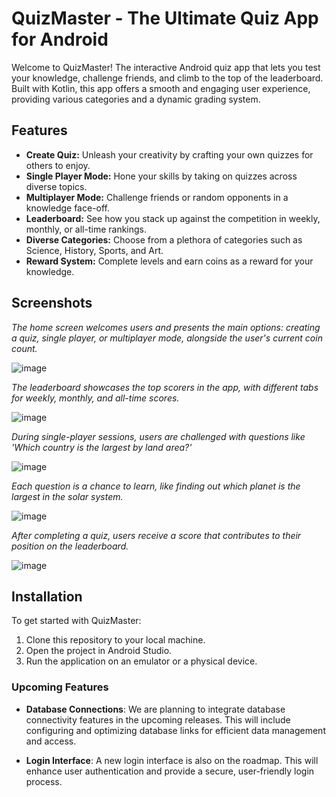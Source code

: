# QuizMaster - The Ultimate Quiz App for Android

Welcome to QuizMaster! The interactive Android quiz app that lets you test your knowledge, challenge friends, and climb to the top of the leaderboard. Built with Kotlin, this app offers a smooth and engaging user experience, providing various categories and a dynamic grading system.

## Features

- **Create Quiz:** Unleash your creativity by crafting your own quizzes for others to enjoy.
- **Single Player Mode:** Hone your skills by taking on quizzes across diverse topics.
- **Multiplayer Mode:** Challenge friends or random opponents in a knowledge face-off.
- **Leaderboard:** See how you stack up against the competition in weekly, monthly, or all-time rankings.
- **Diverse Categories:** Choose from a plethora of categories such as Science, History, Sports, and Art.
- **Reward System:** Complete levels and earn coins as a reward for your knowledge.

## Screenshots

*The home screen welcomes users and presents the main options: creating a quiz, single player, or multiplayer mode, alongside the user's current coin count.*

![image](https://github.com/ahmetcoko/QuizApplicationKotlin/assets/158578355/c8f2aca8-2e12-49ac-8f34-322b21caae08)


*The leaderboard showcases the top scorers in the app, with different tabs for weekly, monthly, and all-time scores.*

![image](https://github.com/ahmetcoko/QuizApplicationKotlin/assets/158578355/f217ad45-b638-46e7-beff-ef1aa4b45da6)


*During single-player sessions, users are challenged with questions like 'Which country is the largest by land area?'*

![image](https://github.com/ahmetcoko/QuizApplicationKotlin/assets/158578355/663bd780-cd24-407a-a32a-e8494e9274e1)


*Each question is a chance to learn, like finding out which planet is the largest in the solar system.*

![image](https://github.com/ahmetcoko/QuizApplicationKotlin/assets/158578355/27f70ff3-aa67-4a9b-8a42-a63365cf8308)


*After completing a quiz, users receive a score that contributes to their position on the leaderboard.*

![image](https://github.com/ahmetcoko/QuizApplicationKotlin/assets/158578355/7b7f92f4-eeb6-4cbc-8359-7d226689567e)

## Installation

To get started with QuizMaster:

1. Clone this repository to your local machine.
2. Open the project in Android Studio.
3. Run the application on an emulator or a physical device.

### Upcoming Features

- **Database Connections**: We are planning to integrate database connectivity features in the upcoming releases. This will include configuring and optimizing database links for efficient data management and access.

- **Login Interface**: A new login interface is also on the roadmap. This will enhance user authentication and provide a secure, user-friendly login process.












